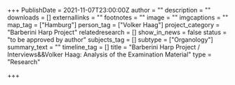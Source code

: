 +++
PublishDate = 2021-11-07T23:00:00Z
author = ""
description = ""
downloads = []
externallinks = ""
footnotes = ""
image = ""
imgcaptions = ""
map_tag = ["Hamburg"]
person_tag = ["Volker Haag"]
project_category = "Barberini Harp Project"
relatedresearch = []
show_in_news = false
status = "to be approved by author"
subjects_tag = []
subtype = ["Organology"]
summary_text = ""
timeline_tag = []
title = "Barberini Harp Project / Interviews&&Volker Haag: Analysis of the Examination Material"
type = "Research"

+++
